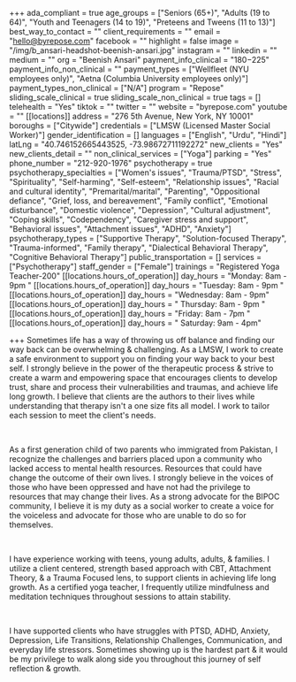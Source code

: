 +++
ada_compliant = true
age_groups = ["Seniors (65+)", "Adults (19 to 64)", "Youth and Teenagers (14 to 19)", "Preteens and Tweens (11 to 13)"]
best_way_to_contact = ""
client_requirements = ""
email = "hello@byrepose.com"
facebook = ""
highlight = false
image = "/img/b_ansari-headshot-beenish-ansari.jpg"
instagram = ""
linkedin = ""
medium = ""
org = "Beenish Ansari"
payment_info_clinical = "$180-$225"
payment_info_non_clinical = ""
payment_types = ["Wellfleet (NYU employees only)", "Aetna (Columbia University employees only)"]
payment_types_non_clinical = ["N/A"]
program = "Repose"
sliding_scale_clinical = true
sliding_scale_non_clinical = true
tags = []
telehealth = "Yes"
tiktok = ""
twitter = ""
website = "byrepose.com"
youtube = ""
[[locations]]
address = "276 5th Avenue, New York, NY 10001"
boroughs = ["Citywide"]
credentials = ["LMSW (Licensed Master Social Worker)"]
gender_identification = []
languages = ["English", "Urdu", "Hindi"]
latLng = "40.746152665443525, -73.98672711192272"
new_clients = "Yes"
new_clients_detail = ""
non_clinical_services = ["Yoga"]
parking = "Yes"
phone_number = "212-920-1976"
psychotherapy = true
psychotherapy_specialties = ["Women's issues", "Trauma/PTSD", "Stress", "Spirituality", "Self-harming", "Self-esteem", "Relationship issues", "Racial and cultural identity", "Premarital/marital", "Parenting", "Oppositional defiance", "Grief, loss, and bereavement", "Family conflict", "Emotional disturbance", "Domestic violence", "Depression", "Cultural adjustment", "Coping skills", "Codependency", "Caregiver stress and support", "Behavioral issues", "Attachment issues", "ADHD", "Anxiety"]
psychotherapy_types = ["Supportive Therapy", "Solution-focused Therapy", "Trauma-informed", "Family therapy", "Dialectical Behavioral Therapy", "Cognitive Behavioral Therapy"]
public_transportation = []
services = ["Psychotherapy"]
staff_gender = ["Female"]
trainings = "Registered Yoga Teacher-200"
[[locations.hours_of_operation]]
day_hours = "Monday: 8am - 9pm  "
[[locations.hours_of_operation]]
day_hours = "Tuesday: 8am - 9pm "
[[locations.hours_of_operation]]
day_hours = "Wednesday: 8am - 9pm"
[[locations.hours_of_operation]]
day_hours = "  Thursday: 8am - 9pm  "
[[locations.hours_of_operation]]
day_hours = "Friday: 8am - 7pm "
[[locations.hours_of_operation]]
day_hours = " Saturday: 9am - 4pm"

+++
Sometimes life has a way of throwing us off balance and finding our way back can be overwhelming & challenging. As a LMSW, I work to create a safe environment to support you on finding your way back to your best self. I strongly believe in the power of the therapeutic process & strive to create a warm and empowering space that encourages clients to develop trust, share and process their vulnerabilities and traumas, and achieve life long growth. I believe that clients are the authors to their lives while understanding that therapy isn't a one size fits all model. I work to tailor each session to meet the client's needs.

<br>

As a first generation child of two parents who immigrated from Pakistan, I recognize the challenges and barriers placed upon a community who lacked access to mental health resources. Resources that could have change the outcome of their own lives. I strongly believe in the voices of those who have been oppressed and have not had the privilege to resources that may change their lives. As a strong advocate for the BIPOC community, I believe it is my duty as a social worker to create a voice for the voiceless and advocate for those who are unable to do so for themselves.

<br>

I have experience working with teens, young adults, adults, & families. I utilize a client centered, strength based approach with CBT, Attachment Theory, & a Trauma Focused lens, to support clients in achieving life long growth. As a certified yoga teacher, I frequently utilize mindfulness and meditation techniques throughout sessions to attain stability.

<br>

I have supported clients who have struggles with PTSD, ADHD, Anxiety, Depression, Life Transitions, Relationship Challenges, Communication, and everyday life stressors. Sometimes showing up is the hardest part & it would be my privilege to walk along side you throughout this journey of self reflection & growth.